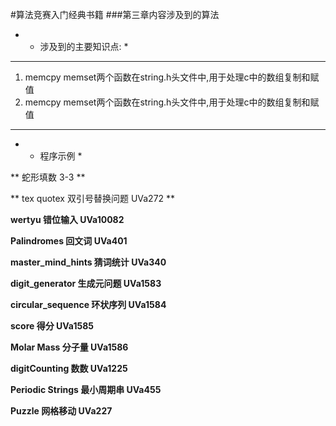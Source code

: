 #算法竞赛入门经典书籍
###第三章内容涉及到的算法
- * 涉及到的主要知识点: *

***
   
1. memcpy memset两个函数在string.h头文件中,用于处理c中的数组复制和赋值
2. memcpy memset两个函数在string.h头文件中,用于处理c中的数组复制和赋值

***
- * 程序示例 *
     
** 蛇形填数 3-3 **
		
** tex quotex 双引号替换问题 UVa272 **	

**wertyu 错位输入 UVa10082**

**Palindromes 回文词 UVa401**

**master_mind_hints 猜词统计 UVa340**

**digit_generator 生成元问题 UVa1583**

**circular_sequence 环状序列 UVa1584**

**score 得分 UVa1585**

**Molar Mass 分子量 UVa1586**

**digitCounting 数数 UVa1225**

**Periodic Strings 最小周期串 UVa455**

**Puzzle 网格移动 UVa227**